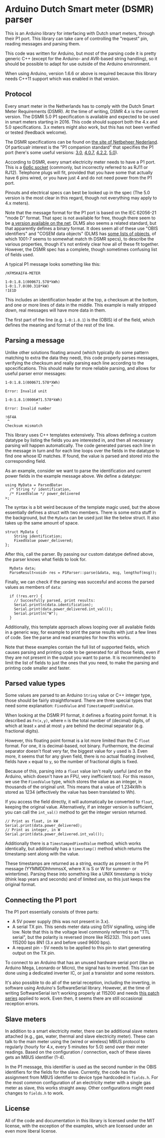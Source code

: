 Arduino Dutch Smart meter (DSMR) parser
=======================================
This is an Arduino library for interfacing with Dutch smart meters, through
their P1 port. This library can take care of controlling the "request" pin,
reading messages and parsing them.

This code was written for Arduino, but most of the parsing code it is pretty
generic C++ (except for the Arduino- and AVR-based string handling), so it
should be possible to adapt for use outside of the Arduino environment.

When using Arduino, version 1.6.6 or above is required because this
library needs C++11 support which was enabled in that version.

Protocol
--------
Every smart meter in the Netherlands has to comply with the Dutch Smart
Meter Requirements (DSMR). At the time of writing, DSMR 4.x is the
current version. The DSMR 5.0 P1 specification is available and expected to
be used in smart meters starting in 2016. This code should support both
the 4.x and 5.0 specifications. 3.x meters might also work, but this has
not been verified or tested (feedback welcome).

The DSMR specifications can be found on [the site of Netbeheer
Nederland][netbeheer]. Of particualr interest is the "P1 companion
standard" that specifies the P1 port (here's some useful
versions: [3.0](http://www.netbeheernederland.nl/publicaties/publicatie/?documentregistrationid=1747168),
[4.0.7](http://www.netbeheernederland.nl/publicaties/publicatie/?documentregistrationid=797212682),
[4.2.2](http://www.netbeheernederland.nl/publicaties/publicatie/?documentregistrationid=797212672),
[5.0](http://www.netbeheernederland.nl/publicaties/publicatie/?documentregistrationid=272367618)).

[netbeheer]: http://www.netbeheernederland.nl

According to DSMR, every smart electricity meter needs to have a P1
port. This is a [6p6c socket][6p6c] (commonly, but incorrectly referred
to as RJ11 or RJ12). Telephone plugs will fit, provided that you have
some that actually have 6 pins wired, or you have just 4 and do not need
power from the P1 port.

[6p6c]: http://en.wikipedia.org/wiki/Modular_connector#6P6C

Pinouts and electrical specs can best be looked up in the spec (The 5.0
version is the most clear in this regard, though not everything may
apply to 4.x meters).

Note that the message format for the P1 port is based on the IEC 62056-21
"mode D" format. That spec is not available for free, though there seem
to be [a version available on the net][iec62056-21]. DLMS also seems a
related standard, but that apparently defines a binary format. It does
seem all of these use "OBIS identifiers" and "COSEM data objects"
(DLMS has [some lists of objects][objlists], of which 1001-7 seems to
somewhat match th DSMR specs), to describe the various properties,
though it's not entirely clear how all of these fit together. However,
the DSMR spec has a complete, though sometimes confusing list of fields
used.

[iec62056-21]: https://www.ungelesen.net/protagWork/media/downloads/solar-steuerung/iec62056-21%7Bed1.0%7Den_.pdf
[objlists]: http://www.dlms.com/documentation/listofstandardobiscodesandmaintenanceproces/index.html

A typical P1 message looks something like this:

	/KFM5KAIFA-METER

	1-0:1.8.1(000671.578*kWh)
	1-0:1.7.0(00.318*kW)
	!1E1D

This includes an identification header at the top, a checksum at the
bottom, and one or more lines of data in the middle. This example is
really stripped down, real messages will have more data in them.

The first part of the line (e.g. `1-0:1.8.1`) is the (OBIS) id of the
field, which defines the meaning and format of the rest of the line.

Parsing a message
-----------------
Unlike other solutions floating around (which typically do some pattern
matching to extra the data they need), this code properly parses
messages, verifying the checksum and really parsing each line according
to the spcecifications. This should make for more reliable parsing, and
allows for useful parser error messages:

	1-0:1.8.1(000671.578*XWh)
	                     ^
	Error: Invalid unit

	1-0:1.8.1(0006#71.578*kWh)
	              ^
	Error: Invalid number

	!6F4A
	 ^
	Checksum mismatch

This library uses C++ templates extensively. This allows defining a
custom datatype by listing the fields you are interested in, and then
all necessary parsing will happen automatically. The code generated
parses each line in the message in turn and for each line loops over the
fields in the datatype to find one whose ID matches. If found, the value
is parsed and stored into the corresponding field.

As an example, consider we want to parse the identification and current
power fields in the example message above. We define a datatype:

	using MyData = ParsedData<
	  /* String */ identification,
	  /* FixedValue */ power_delivered
	>;

The syntax is a bit weird because of the template magic used, but the
above essentially defines a struct with two members. There is some extra
stuff in the background, but the `MyData` can be used just like the
below struct. It also takes up the same amount of space.

	struct MyData {
		String identification;
		FixedValue power_delivered;
	};

After this, call the parser. By passing our custom datatype defined
above, the parser knows what fields to look for.

	  MyData data;
	  ParseResult<void> res = P1Parser::parse(&data, msg, lengthof(msg));

Finally, we can check if the parsing was succesful and access the parsed
values as members of `data`:

	  if (!res.err) {
	    // Succesfully parsed, print results:
	    Serial.println(data.identification);
	    Serial.print(data.power_delivered.int_val());
	    Serial.println("W");
	  }

Additionally, this template approach allows looping over all available
fields in a generic way, for example to print the parse results with
just a few lines of code. See the parse and read examples for how this
works.

Note that these examples contain the full list of supported fields,
which causes parsing and printing code to be generated for all those
fields, even if they are not present in the output you want to parse. It
is recommended to limit the list of fields to just the ones that you
need, to make the parsing and printing code smaller and faster.

Parsed value types
------------------
Some values are parsed to an Arduino `String` value or C++ integer type,
those should be fairly straightforward. There are three special types
that need some explanation: `FixedValue` and `TimestampedFixedValue`.

When looking at the DSMR P1 format, it defines a floating point format.
It is described as `Fn(x,y)`, where `n` is the total number of (decimal)
digits, of which at least `x` and at most `y` are behind the decimal
separator (e.g. fractional digits).

However, this floating point format is a lot more limited than the C
`float` format. For one, it is decimal-based, not binary. Furthermore,
the decimal separator doesn't float very far, the biggest value for `y`
used is 3. Even more, it seems that for any given field, there is no
actual floating involved, fields have `x` equal to `y`, so the number of
fractional digits is fixed.

Because of this, parsing into a `float` value isn't really useful (and
on the Arduino, which doesn't have an FPU, very inefficient too). For
this reason, we use the `FixedValue` type, which stores the value as an
integer, in thousands of the original unit. This means that a value of
1.234kWh is stored as 1234 (effectively the value has been translated to
Wh).

If you access the field directly, it will automatically be converted to
`float`, keeping the original value. Alternatively, if an integer
version is sufficient, you can call the `int_val()` method to get the
integer version returned.

	// Print as float, in kW
	Serial.print(data.power_delivered);
	// Print as integer, in W
	Serial.print(data.power_delivered.int_val());

Additionally there is a `TimestampedFixedValue` method, which works
identically, but additionally has a `timestamp()` method which returns
the timestamp sent along with the value.

These timestamps are returned as a string, exactly as present in the P1
message (YYMMDDhhmmssX, where X is S or W for summer- or wintertime).
Parsing these into something like a UNIX timestamp is tricky (think
leap years and seconds) and of limited use, so this just keeps the
original format.

Connecting the P1 port
----------------------
The P1 port essentially consists of three parts:
 - A 5V power supply (this was not present in 3.x).
 - A serial TX pin. This sends meter data using 0/5V signalling, using
   idle low. Note that this is the voltage level commonly referred to as
   "TTL serial", but the polarity is reversed (more like RS232). This
   port uses 115200 bps 8N1 (3.x and before used 9600 bps).
 - A request pin - 5V needs to be applied to this pin to start
   generating output on the TX pin.

To connect to an Arduino that has an unused hardware serial port (like
an Arduino Mega, Leonardo or Micro), the signal has to inverted. This
can be done using a dedicated inverter IC, or just a transistor and some
resistors.

It's also possible to do all of the serial reception, including the
inverting, in software using Arduino's SoftwareSerial library. However,
at the time of writing SoftwareSerial isn't working properly at 115200
and needs [this patch series][ssfix] applied to work. Even then, it
seems there are still occasional reception errors.

[ssfix]: "https://github.com/arduino/Arduino/pull/2032

Slave meters
------------
In addition to a smart electricity meter, there can be additional
slave meters attached (e.g., gas, water, thermal and slave electricity
meter). These can talk to the main meter using the (wired or wireless)
MBUS protocol to regularly (hourly for 4.x, every 5 minutes for 5.0)
send over their meter readings. Based on the configuration / connection,
each of these slaves gets an MBUS identifier (1-4).

In the P1 message, this identifier is used as the second number in the
OBIS identifiers for the fields for the slave. Currently, the code has
the assignment from MBUS identifier to device type hardcoded in
`fields.h`. For the most common configuration of an electricity meter with
a single gas meter as slave, this works straight away. Other
configurations might need changes to `fields.h` to work.

License
-------
All of the code and documentation in this library is licensed under the
MIT license, with the exception of the examples, which are licensed
under an even more liberal license.
